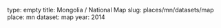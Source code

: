type: empty
title: Mongolia / National Map
slug: places/mn/datasets/map
place: mn
dataset: map
year: 2014

